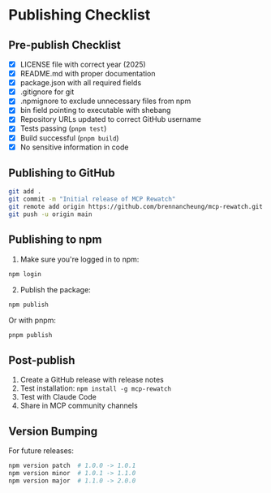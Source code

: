 # Publishing Checklist

## Pre-publish Checklist
- [x] LICENSE file with correct year (2025)
- [x] README.md with proper documentation
- [x] package.json with all required fields
- [x] .gitignore for git
- [x] .npmignore to exclude unnecessary files from npm
- [x] bin field pointing to executable with shebang
- [x] Repository URLs updated to correct GitHub username
- [x] Tests passing (`pnpm test`)
- [x] Build successful (`pnpm build`)
- [x] No sensitive information in code

## Publishing to GitHub

```bash
git add .
git commit -m "Initial release of MCP Rewatch"
git remote add origin https://github.com/brennancheung/mcp-rewatch.git
git push -u origin main
```

## Publishing to npm

1. Make sure you're logged in to npm:
```bash
npm login
```

2. Publish the package:
```bash
npm publish
```

Or with pnpm:
```bash
pnpm publish
```

## Post-publish

1. Create a GitHub release with release notes
2. Test installation: `npm install -g mcp-rewatch`
3. Test with Claude Code
4. Share in MCP community channels

## Version Bumping

For future releases:
```bash
npm version patch  # 1.0.0 -> 1.0.1
npm version minor  # 1.0.1 -> 1.1.0
npm version major  # 1.1.0 -> 2.0.0
```